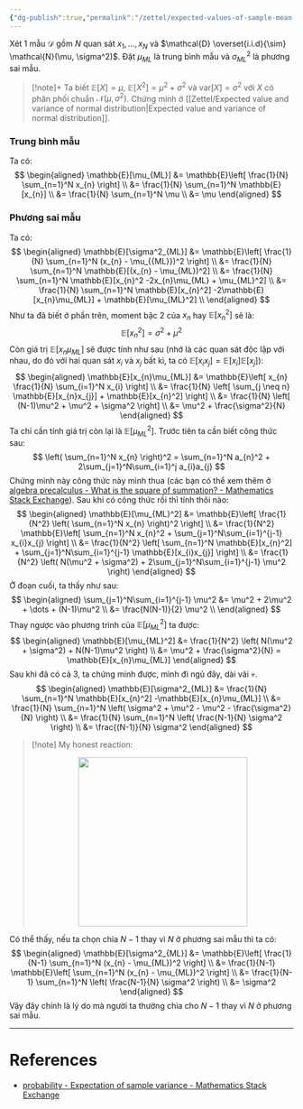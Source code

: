```yaml
---
{"dg-publish":true,"permalink":"/zettel/expected-values-of-sample-mean-and-sample-variance/","noteIcon":"📝","created":"2024-06-30T19:11:48.446+07:00","updated":"2024-07-12T08:42:20.376+07:00"}
---
```



Xét 1 mẫu $\mathcal{D}$ gồm $N$ quan sát ${} x_{1}, \dots, x_{N} {}$ và $\mathcal{D} \overset{i.i.d}{\sim} \mathcal{N}(\mu, \sigma^2)$. Đặt $\mu_{ML}$ là trung bình mẫu và $\sigma^2_{ML}$ là phương sai mẫu.

>[!note]+
>Ta biết $\mathbb{E}[X] = \mu$, $\mathbb{E}[X^{2}] = \mu^{2}+ \sigma^2$ và $\text{var}[X] = \sigma^2$ với $X$ có phân phối chuẩn $\mathcal{N}(\mu, \sigma^2)$. Chứng minh ở [[Zettel/Expected value and variance of normal distribution\|Expected value and variance of normal distribution]].
### Trung bình mẫu

Ta có:
$$
\begin{aligned}
\mathbb{E}[\mu_{ML}] &= \mathbb{E}\left[ \frac{1}{N} \sum_{n=1}^N x_{n} \right] \\
&= \frac{1}{N} \sum_{n=1}^N \mathbb{E}[x_{n}] \\
&= \frac{1}{N} \sum_{n=1}^N \mu \\
&= \mu
\end{aligned}
$$
### Phương sai mẫu

Ta có:
$$
\begin{aligned}
\mathbb{E}[\sigma^2_{ML}] &= \mathbb{E}\left[ \frac{1}{N} \sum_{n=1}^N (x_{n} - \mu_{{ML}})^2 \right] \\
&= \frac{1}{N} \sum_{n=1}^N \mathbb{E}[(x_{n} - \mu_{ML})^2] \\
&= \frac{1}{N} \sum_{n=1}^N \mathbb{E}[x_{n}^2 -2x_{n}\mu_{ML} + \mu_{ML}^2] \\
&= \frac{1}{N} \sum_{n=1}^N \mathbb{E}[x_{n}^2] -2\mathbb{E}[x_{n}\mu_{ML}] + \mathbb{E}[\mu_{ML}^2] \\
\end{aligned}
$$
Như ta đã biết ở phần trên, moment bậc 2 của $x_n$ hay $\mathbb{E}[x_n^2]$ sẽ là:
$$
\mathbb{E}[x_{n}^2] = \sigma^2 + \mu^2
$$
Còn giá trị $\mathbb{E}[x_n\mu_{ML}]$ sẽ được tính như sau (nhớ là các quan sát độc lập với nhau, do đó với hai quan sát $x_i$ và $x_j$ bất kì, ta có $\mathbb{E}[x_ix_j] = \mathbb{E}[x_i]\mathbb{E}[x_j]$):
$$
\begin{aligned}
\mathbb{E}[x_{n}\mu_{ML}] &= \mathbb{E}\left[ x_{n} \frac{1}{N} \sum_{i=1}^N x_{i} \right] \\
&= \frac{1}{N} \left[ \sum_{j \neq n} \mathbb{E}[x_{n}x_{j}] + \mathbb{E}[x_{n}^2] \right] \\
&= \frac{1}{N} \left[ (N-1)\mu^2 + \mu^2 + \sigma^2 \right] \\
&= \mu^2 + \frac{\sigma^2}{N}
\end{aligned}
$$
Ta chỉ cần tính giá trị còn lại là $\mathbb{E}[\mu_{ML}^2]$. Trước tiên ta cần biết công thức sau:
$$
\left( \sum_{n=1}^N x_{n} \right)^2 = \sum_{n=1}^N a_{n}^2 + 2\sum_{j=1}^N\sum_{i=1}^j a_{i}a_{j}
$$
Chứng minh này công thức này mình thua (các bạn có thể xem thêm ở [algebra precalculus - What is the square of summation? - Mathematics Stack Exchange](https://math.stackexchange.com/questions/329344/what-is-the-square-of-summation)). Sau khi có công thức rồi thì tính thôi nào:
$$
\begin{aligned}
\mathbb{E}[\mu_{ML}^2] &= \mathbb{E}\left[ \frac{1}{N^2} \left( \sum_{n=1}^N x_{n} \right)^2 \right] \\
&= \frac{1}{N^2} \mathbb{E}\left[ \sum_{n=1}^N x_{n}^2 + \sum_{j=1}^N\sum_{i=1}^{j-1} x_{i}x_{j} \right] \\
&= \frac{1}{N^2} \left[ \sum_{n=1}^N \mathbb{E}[x_{n}^2] + \sum_{j=1}^N\sum_{i=1}^{j-1} \mathbb{E}[x_{i}x_{j}] \right] \\
&= \frac{1}{N^2} \left( N(\mu^2 + \sigma^2) + 2\sum_{j=1}^N\sum_{i=1}^{j-1} \mu^2 \right)
\end{aligned}
$$
Ở đoạn cuối, ta thấy như sau:
$$
\begin{aligned}
\sum_{j=1}^N\sum_{i=1}^{j-1} \mu^2 &= \mu^2 + 2\mu^2 + \dots + (N-1)\mu^2 \\
&= \frac{N(N-1)}{2} \mu^2 \\
\end{aligned}
$$
Thay ngược vào phương trình của $\mathbb{E}[\mu_{ML}^2]$ ta được:
$$
\begin{aligned}
\mathbb{E}[\mu_{ML}^2] &= \frac{1}{N^2} \left( N(\mu^2 + \sigma^2) + N(N-1)\mu^2 \right) \\
&= \mu^2 + \frac{\sigma^2}{N} = \mathbb{E}[x_{n}\mu_{ML}]
\end{aligned}
$$
Sau khi đã có cả 3, ta chứng minh được, mình đi ngủ đây, dài vãi 💀.
$$
\begin{aligned}
\mathbb{E}[\sigma^2_{ML}] &= \frac{1}{N} \sum_{n=1}^N \mathbb{E}[x_{n}^2] -\mathbb{E}[x_{n}\mu_{ML}] \\
&= \frac{1}{N} \sum_{n=1}^N \left( \sigma^2 + \mu^2 - \mu^2 - \frac{\sigma^2}{N} \right) \\
&= \frac{1}{N} \sum_{n=1}^N \left( \frac{N-1}{N} \sigma^2 \right) \\
&= \frac{(N-1)}{N} \sigma^2
\end{aligned}
$$

>[!note] My honest reaction:
><center><img width=300 height=300 src="https://preview.redd.it/man-im-dead-v0-ymr5u3c0bjsa1.jpg?auto=webp&s=364c87d710ec0cda25a8e23fcbf1dbd692d0a597"> </center>

Có thể thấy, nếu ta chọn chia $N-1$ thay vì $N$ ở phương sai mẫu thì ta có:
$$
\begin{aligned}
\mathbb{E}[\sigma^2_{ML}] &= \mathbb{E}\left[ \frac{1}{N-1} \sum_{n=1}^N (x_{n} - \mu_{ML})^2 \right] \\
&= \frac{1}{N-1} \mathbb{E}\left[ \sum_{n=1}^N (x_{n} - \mu_{ML})^2 \right] \\
&= \frac{1}{N-1} \sum_{n=1}^N \left( \frac{N-1}{N} \sigma^2 \right) \\
&= \sigma^2
\end{aligned}
$$
Vậy đây chính là lý do mà người ta thường chia cho $N-1$ thay vì $N$ ở phương sai mẫu.

---
# References

- [probability - Expectation of sample variance - Mathematics Stack Exchange](https://math.stackexchange.com/questions/4017763/expectation-of-sample-variance)